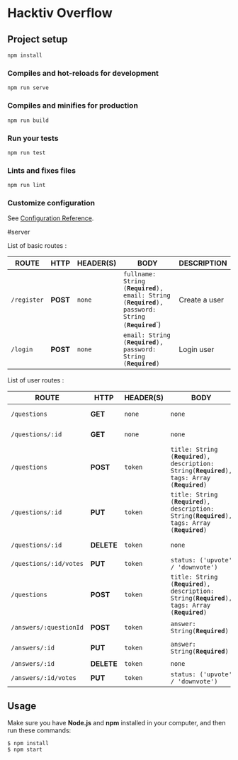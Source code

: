 # Hacktiv Overflow

## Project setup
```
npm install
```

### Compiles and hot-reloads for development
```
npm run serve
```

### Compiles and minifies for production
```
npm run build
```

### Run your tests
```
npm run test
```

### Lints and fixes files
```
npm run lint
```

### Customize configuration
See [Configuration Reference](https://cli.vuejs.org/config/).


#server

List of basic routes :

| ROUTE             | HTTP | HEADER(S) |     BODY     |   DESCRIPTION   |
| ----------------- | ---- | --------- | ------------ | --------------- |
| `/register` | **POST** | `none` | `fullname: String (`**`Required`**`), email: String (`**`Required`**`), password: String (`**`Required`**`)| Create a user |
| `/login` | **POST** | `none` | `email: String (`**`Required`**`), password: String (`**`Required`**`)` | Login user |


List of user routes :

| ROUTE             | HTTP | HEADER(S) |     BODY     |   DESCRIPTION   |
| ----------------- | ---- | --------- | ------------ | --------------- |
| `/questions` | **GET** | `none` | `none` | Get all questions |
| `/questions/:id` | **GET** | `none` | `none` | Get detail question |
| `/questions` | **POST** | `token` | `title: String (`**`Required`**`), description: String(`**`Required`**`),  tags: Array (`**`Required`**`)` | Post a question |
| `/questions/:id` | **PUT** | `token` | `title: String (`**`Required`**`), description: String(`**`Required`**`),  tags: Array (`**`Required`**`)` | Update a question |
| `/questions/:id` | **DELETE** | `token` | `none` |  Delete question |
| `/questions/:id/votes` | **PUT** | `token` | `status: ('upvote' / 'downvote')` | Vote question |
| `/questions` | **POST** | `token` | `title: String (`**`Required`**`), description: String(`**`Required`**`),  tags: Array (`**`Required`**`)` | Post a question |
| `/answers/:questionId` | **POST** | `token` | `answer: String(`**`Required`**`)` | Update a question |
| `/answers/:id` | **PUT** | `token` | `answer: String(`**`Required`**`)` | Update answer |
| `/answers/:id` | **DELETE** | `token` | `none` |  Delete answer |
| `/answers/:id/votes` | **PUT** | `token` | `status: ('upvote' / 'downvote')` | Vote answer |


## Usage

Make sure you have **Node.js** and **npm** installed in your computer, and then run these commands:
```
$ npm install
$ npm start
```
